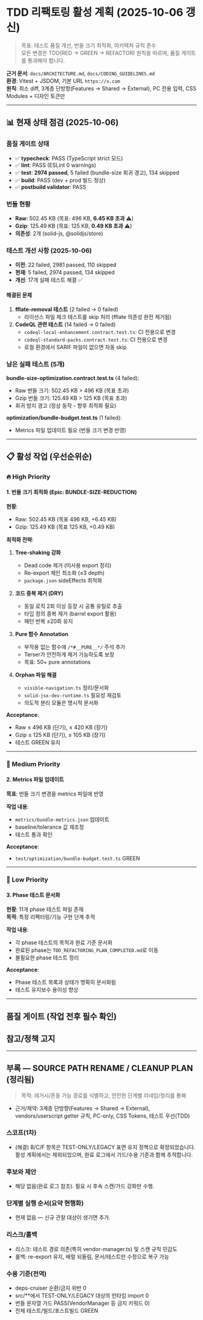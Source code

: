 # TDD 리팩토링 활성 계획 (2025-10-06 갱신)

> 목표: 테스트 품질 개선, 번들 크기 최적화, 아키텍처 규칙 준수  
> 모든 변경은 TDD(RED → GREEN → REFACTOR) 원칙을 따르며, 품질 게이트를 통과해야
> 합니다.

**근거 문서**: `docs/ARCHITECTURE.md`, `docs/CODING_GUIDELINES.md`  
**환경**: Vitest + JSDOM, 기본 URL `https://x.com`  
**원칙**: 최소 diff, 3계층 단방향(Features → Shared → External), PC 전용 입력,
CSS Modules + 디자인 토큰만

---

## 📊 현재 상태 점검 (2025-10-06)

### 품질 게이트 상태

- ✅ **typecheck**: PASS (TypeScript strict 모드)
- ✅ **lint**: PASS (ESLint 0 warnings)
- ✅ **test**: **2974 passed**, 5 failed (bundle-size 회귀 경고), 134 skipped
- ✅ **build**: PASS (dev + prod 빌드 정상)
- ✅ **postbuild validator**: PASS

### 번들 현황

- **Raw**: 502.45 KB (목표: 496 KB, **6.45 KB 초과** ⚠️)
- **Gzip**: 125.49 KB (목표: 125 KB, **0.49 KB 초과** ⚠️)
- **의존성**: 2개 (solid-js, @solidjs/store)

### 테스트 개선 사항 (2025-10-06)

- **이전**: 22 failed, 2981 passed, 110 skipped
- **현재**: 5 failed, 2974 passed, 134 skipped
- **개선**: 17개 실패 테스트 해결 ✅

#### 해결된 문제

1. **fflate-removal 테스트** (2 failed → 0 failed)
   - 라이선스 파일 체크 테스트를 skip 처리 (fflate 의존성 완전 제거됨)
2. **CodeQL 관련 테스트** (14 failed → 0 failed)
   - `codeql-local-enhancement.contract.test.ts`: CI 전용으로 변경
   - `codeql-standard-packs.contract.test.ts`: CI 전용으로 변경
   - 로컬 환경에서 SARIF 파일이 없으면 자동 skip

### 남은 실패 테스트 (5개)

**bundle-size-optimization.contract.test.ts** (4 failed):

- Raw 번들 크기: 502.45 KB > 496 KB (목표 초과)
- Gzip 번들 크기: 125.49 KB > 125 KB (목표 초과)
- 회귀 방지 경고 (정상 동작 - 향후 최적화 필요)

**optimization/bundle-budget.test.ts** (1 failed):

- Metrics 파일 업데이트 필요 (번들 크기 변경 반영)

---

## 📋 활성 작업 (우선순위순)

### 🔥 High Priority

#### 1. 번들 크기 최적화 (Epic: BUNDLE-SIZE-REDUCTION)

**현황**:

- Raw: 502.45 KB (목표 496 KB, +6.45 KB)
- Gzip: 125.49 KB (목표 125 KB, +0.49 KB)

**최적화 전략**:

1. **Tree-shaking 강화**
   - Dead code 제거 (미사용 export 정리)
   - Re-export 체인 최소화 (≤3 depth)
   - `package.json` sideEffects 최적화

2. **코드 중복 제거 (DRY)**
   - 동일 로직 2회 이상 등장 시 공통 유틸로 추출
   - 타입 정의 중복 제거 (barrel export 활용)
   - 패턴 반복 ≤20회 유지

3. **Pure 함수 Annotation**
   - 부작용 없는 함수에 `/*#__PURE__*/` 주석 추가
   - Terser가 안전하게 제거 가능하도록 보장
   - 목표: 50+ pure annotations

4. **Orphan 파일 해결**
   - `visible-navigation.ts` 정리/문서화
   - `solid-jsx-dev-runtime.ts` 필요성 재검토
   - 의도적 분리 모듈은 명시적 문서화

**Acceptance**:

- Raw ≤ 496 KB (단기), ≤ 420 KB (장기)
- Gzip ≤ 125 KB (단기), ≤ 105 KB (장기)
- 테스트 GREEN 유지

---

### 🎯 Medium Priority

#### 2. Metrics 파일 업데이트

**목표**: 번들 크기 변경을 metrics 파일에 반영

**작업 내용**:

- `metrics/bundle-metrics.json` 업데이트
- baseline/tolerance 값 재조정
- 테스트 통과 확인

**Acceptance**:

- `test/optimization/bundle-budget.test.ts` GREEN

---

### 📝 Low Priority

#### 3. Phase 테스트 문서화

**현황**: 11개 phase 테스트 파일 존재  
**목적**: 특정 리팩터링/기능 구현 단계 추적

**작업 내용**:

- 각 phase 테스트의 목적과 완료 기준 문서화
- 완료된 phase는 `TDD_REFACTORING_PLAN_COMPLETED.md`로 이동
- 불필요한 phase 테스트 정리

**Acceptance**:

- Phase 테스트 목록과 상태가 명확히 문서화됨
- 테스트 유지보수 용이성 향상

---

## 품질 게이트 (작업 전후 필수 확인)

## 참고/정책 고지

---

## 부록 — SOURCE PATH RENAME / CLEANUP PLAN (정리됨)

> 목적: 레거시/혼동 가능 경로를 식별하고, 안전한 단계별 리네임/정리를 통해

- 근거/제약: 3계층 단방향(Features → Shared → External), vendors/userscript
  getter 규칙, PC-only, CSS Tokens, 테스트 우선(TDD)

### 스코프(1차)

- (해결) B/C/F 항목은 TEST-ONLY/LEGACY 표면 유지 정책으로 확정되었습니다. 활성
  계획에서는 제외되었으며, 완료 로그에서 가드/수용 기준과 함께 추적합니다.

### 후보와 제안

- 해당 없음(완료 로그 참조). 필요 시 후속 스캔/가드 강화만 수행.

### 단계별 실행 순서(요약 현행화)

- 현재 없음 — 신규 관찰 대상이 생기면 추가.

### 리스크/롤백

- 리스크: 테스트 경로 의존(특히 vendor-manager.ts) 및 스캔 규칙 민감도
- 롤백: re-export 유지, 배럴 되돌림, 문서/테스트만 수정으로 복구 가능

### 수용 기준(전역)

- deps-cruiser 순환/금지 위반 0
- src/\*\*에서 TEST-ONLY/LEGACY 대상의 런타임 import 0
- 번들 문자열 가드 PASS(VendorManager 등 금지 키워드 0)
- 전체 테스트/빌드/포스트빌드 GREEN
